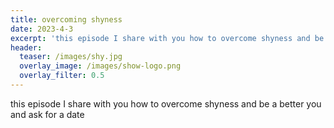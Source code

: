 ```yaml
---
title: overcoming shyness
date: 2023-4-3
excerpt: 'this episode I share with you how to overcome shyness and be a better you and ask for a date'
header:
  teaser: /images/shy.jpg
  overlay_image: /images/show-logo.png
  overlay_filter: 0.5
---
```


<!--<iframe src='https://open.spotify.com/embed/episode/2jV23CxSOipbWyicqmAycQ' width='80%' height='232' frameborder='0' allowtransparency='true' allow='encrypted-media'></iframe>-->

this episode I share with you how to overcome shyness and be a better you and ask for a date

